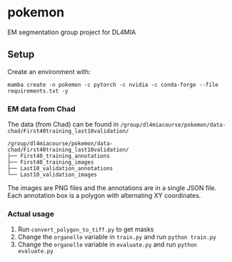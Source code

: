 # pokemon
EM segmentation group project for DL4MIA

## Setup

Create an environment with:

    mamba create -n pokemon -c pytorch -c nvidia -c conda-forge --file requirements.txt -y


### EM data from Chad

The data (from Chad) can be found in `/group/dl4miacourse/pokemon/data-chad/First40training_last10validation/`

    /group/dl4miacourse/pokemon/data-chad/First40training_last10validation/
    ├── First40_training_annotations
    ├── First40_training_images
    ├── Last10_validation_annotations
    └── Last10_validation_images

The images are PNG files and the annotations are in a single JSON file. Each annotation box is a polygon with alternating XY coordinates.

### Actual usage

1. Run `convert_polygon_to_tiff.py` to get masks
2. Change the `organelle` variable in `train.py` and run `python train.py`
3. Change the `organelle` variable in `evaluate.py` and run `python evaluate.py`